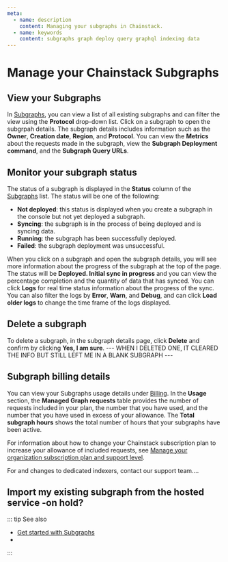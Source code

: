 ```yaml
---
meta:
  - name: description
    content: Managing your subgraphs in Chainstack.
  - name: keywords
    content: subgraphs graph deploy query graphql indexing data
---
```


# Manage your Chainstack Subgraphs

## View your Subgraphs

In <a href="https://console.chainstack.com/subgraphs" target="_blank">Subgraphs</a>, you can view a list of all existing subgraphs and can filter the view using the **Protocol** drop-down list.
Click on a subgraph to open the subgrpah details. The subgraph details includes information such as the **Owner**, **Creation date**, **Region**, and **Protocol**. You can view the **Metrics** about the requests made in the subgraph, view the **Subgraph Deployment command**, and the **Subgraph Query URLs**.

## Monitor your subgraph status

The status of a subgraph is displayed in the **Status** column of the <a href="https://console.chainstack.com/subgraphs" target="_blank">Subgraphs</a> list. The status will be one of the following:

* **Not deployed**: this status is displayed when you create a subgraph in the console but not yet deployed a subgraph.
* **Syncing**: the subgraph is in the process of being deployed and is syncing data.
* **Running**: the subgraph has been successfully deployed.
* **Failed**: the subgraph deployment was unsuccessful.

When you click on a subgraph and open the subgraph details, you will see more information about the progress of the subgraph at the top of the page. The status will be **Deployed. Initial sync in progress** and you can view the percentage completion and the quantity of data that has synced. You can click **Logs** for real time status information about the progress of the sync.<!--  By default, the **Info** filter is selected, and the logs displayed are for the previous .....???minutes....--> You can also filter the logs by **Error**, **Warn**, and **Debug**, and can click **Load older logs** to change the time frame of the logs displayed.

## Delete a subgraph

To delete a subgraph, in the subgraph details page, click **Delete** and confirm by clicking **Yes, I am sure**. --- WHEN I DELETED ONE, IT CLEARED THE INFO BUT STILL LEFT ME IN A BLANK SUBGRAPH ---

## Subgraph billing details

You can view your Subgraphs usage details under <a href="https://console.chainstack.com/subgraphs" target="_blank">Billing</a>. In the **Usage** section, the **Managed Graph requests** table provides the number of requests included in your plan, the number that you have used, and the number that you have used in excess of your allowance. The **Total subgraph hours** shows the total number of hours that your subgraphs have been active.

For information about how to change your Chainstack subscription plan to increase your allowance of included requests, see [Manage your organization subscription plan and support level](../platform/manage-your-organization-subscription-plan-and-support-level.md).

For and changes to dedicated indexers, contact our support team....


## Import my existing subgraph from the hosted service -on hold?


<!--  
## PRIVILIGES - on hold - Who else can view and access my subgraphs?

How do I view and change user privileges in the Chainstack console?
PRIVILEGES - ADMINISTERING YOUR CONSOLE, NEED TO ADD INFO HERE ABOUT PRIVILEGES AND PROTECTING API KEYS, AND DEPLOYMENT COMMANDS NOT BEING ABLE TO BE RAN BY JUST ANYONE.
CHAINGING USERS, ROLES, ETC.
-->
::: tip See also

* [Get started with Subgraphs](../subgraphs/quickstart.md)
* 

:::
